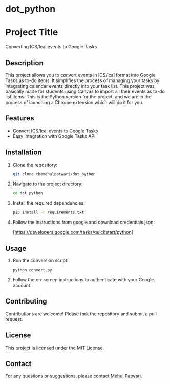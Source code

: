 # dot_python
# Project Title

Converting ICS/Ical events to Google Tasks.

## Description
This project allows you to convert events in ICS/Ical format into Google Tasks as to-do items. It simplifies the process of managing your tasks by integrating calendar events directly into your task list. This project was basically made for students using Canvas to import all their events as to-do list items. This is the Python version for the project, and we are in the process of launching a Chrome extension which will do it for you.

## Features

- Convert ICS/Ical events to Google Tasks
- Easy integration with Google Tasks API

## Installation

1. Clone the repository:
    ```sh
    git clone themehulpatwari/dot_python
    ```
2. Navigate to the project directory:
    ```sh
    cd dot_python
    ```
3. Install the required dependencies:
    ```sh
    pip install -r requirements.txt
    ```
4. Follow the instructions from google and download credentials.json:

    [https://developers.google.com/tasks/quickstart/python]

## Usage

1. Run the conversion script:
    ```sh
    python convert.py
    ```
2. Follow the on-screen instructions to authenticate with your Google account.

## Contributing

Contributions are welcome! Please fork the repository and submit a pull request.

## License

This project is licensed under the MIT License.

## Contact

For any questions or suggestions, please contact [Mehul Patwari](mailto:themehulpatwari@gmail.com).

